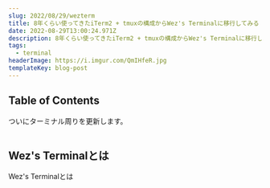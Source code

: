 ```yaml
---
slug: 2022/08/29/wezterm
title: 8年くらい使ってきたiTerm2 + tmuxの構成からWez's Terminalに移行してみる
date: 2022-08-29T13:00:24.971Z
description: 8年くらい使ってきたiTerm2 + tmuxの構成からWez's Terminalに移行してみる
tags:
  - terminal
headerImage: https://i.imgur.com/QmIHfeR.jpg
templateKey: blog-post
---
```

## Table of Contents

ついにターミナル周りを更新します。

```toc

```

## Wez's Terminalとは

Wez's Terminalとは

